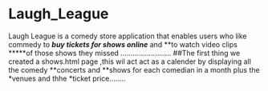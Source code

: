 # Laugh_League
Laugh League is a comedy store application that enables users who like commedy to *****buy tickets for shows online***** and **to watch video clips *****of those shows  they missed .........................
##The first thing we created a shows.html page ,this wil act act as a calender by displaying all the comedy **concerts and **shows for each comedian in a month plus the *venues and thhe *ticket price........

